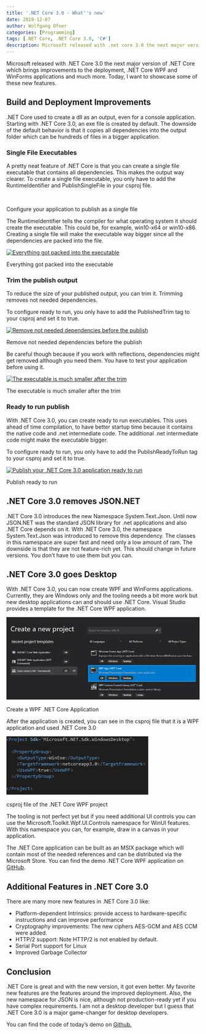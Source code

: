 ```yaml
---
title: '.NET Core 3.0 - What''s new'
date: 2019-12-07
author: Wolfgang Ofner
categories: [Programming]
tags: [.NET Core, .NET Core 3.0, 'C#']
description: Microsoft released with .net core 3.0 the next major version of .net core which brings improvements to the deployment and .net core desktop applications.
---
```

Microsoft released with .NET Core 3.0 the next major version of .NET Core which brings improvements to the deployment, .NET Core WPF and WinForms applications and much more. Today, I want to showcase some of these new features.

## Build and Deployment Improvements

.NET Core used to create a dll as an output, even for a console application. Starting with .NET Core 3.0, an exe file is created by default. The downside of the default behavior is that it copies all dependencies into the output folder which can be hundreds of files in a bigger application.

### Single File Executables

A pretty neat feature of .NET Core is that you can create a single file executable that contains all dependencies. This makes the output way clearer. To create a single file executable, you only have to add the RuntimeIdentifier and PublishSingleFile in your csproj file.

<div class="col-12 col-sm-10 aligncenter">
  <a href="/assets/img/posts/2019/12/Configure-your-application-to-publish-as-a-single-file.jpg"><img loading="lazy" src="/assets/img/posts/2019/12/Configure-your-application-to-publish-as-a-single-file.jpg" alt="" /></a>
  
  <p>
    Configure your application to publish as a single file
  </p>
</div>

The RuntimeIdentifier tells the compiler for what operating system it should create the executable. This could be, for example, win10-x64 or win10-x86. Creating a single file will make the executable way bigger since all the dependencies are packed into the file.

<div class="col-12 col-sm-10 aligncenter">
  <a href="/assets/img/posts/2019/12/Everything-got-packed-into-the-executable.jpg"><img loading="lazy" src="/assets/img/posts/2019/12/Everything-got-packed-into-the-executable.jpg" alt="Everything got packed into the executable" /></a>
  
  <p>
    Everything got packed into the executable
  </p>
</div>

### Trim the publish output

To reduce the size of your published output, you can trim it. Trimming removes not needed dependencies.

To configure ready to run, you only have to add the PublishedTrim tag to your csproj and set it to true.

<div class="col-12 col-sm-10 aligncenter">
  <a href="/assets/img/posts/2019/12/Remove-not-needed-dependencies-before-the-publish.jpg"><img loading="lazy" src="/assets/img/posts/2019/12/Remove-not-needed-dependencies-before-the-publish.jpg" alt="Remove not needed dependencies before the publish" /></a>
  
  <p>
    Remove not needed dependencies before the publish
  </p>
</div>

Be careful though because if you work with reflections, dependencies might get removed although you need them. You have to test your application before using it.

<div class="col-12 col-sm-10 aligncenter">
  <a href="/assets/img/posts/2019/12/The-executable-is-much-smaller-after-the-trim.jpg"><img loading="lazy" src="/assets/img/posts/2019/12/The-executable-is-much-smaller-after-the-trim.jpg" alt="The executable is much smaller after the trim" /></a>
  
  <p>
    The executable is much smaller after the trim
  </p>
</div>

### Ready to run publish

With .NET Core 3.0, you can create ready to run executables. This uses ahead of time compilation, to have better startup time because it contains the native code and .net intermediate code. The additional .net intermediate code might make the executable bigger.

To configure ready to run, you only have to add the PublishReadyToRun tag to your csproj and set it to true.

<div class="col-12 col-sm-10 aligncenter">
  <a href="/assets/img/posts/2019/12/Publish-ready-to-run.jpg"><img loading="lazy" src="/assets/img/posts/2019/12/Publish-ready-to-run.jpg" alt="Publish your .NET Core 3.0 application ready to run" /></a>
  
  <p>
    Publish ready to run
  </p>
</div>

## .NET Core 3.0 removes JSON.NET

.NET Core 3.0 introduces the new Namespace System.Text.Json. Until now JSON.NET was the standard JSON library for .net applications and also .NET Core depends on it. With .NET Core 3.0, the namespace System.Text.Json was introduced to remove this dependency. The classes in this namespace are super fast and need only a low amount of ram. The downside is that they are not feature-rich yet. This should change in future versions. You don&#8217;t have to use them but you can.

## .NET Core 3.0 goes Desktop

With .NET Core 3.0, you can now create WPF and WinForms applications. Currently, they are Windows only and the tooling needs a bit more work but new desktop applications can and should use .NET Core. Visual Studio provides a template for the .NET Core WPF application.

<div class="col-12 col-sm-10 aligncenter">
  <a href="/assets/img/posts/2019/12/Create-a-WPF-NET-Core-Application.jpg"><img loading="lazy" src="/assets/img/posts/2019/12/Create-a-WPF-NET-Core-Application.jpg" alt="Create a WPF .NET Core 3.0 Application" /></a>
  
  <p>
    Create a WPF .NET Core Application
  </p>
</div>

After the application is created, you can see in the csproj file that it is a WPF application and used .NET Core 3.0

<div class="col-12 col-sm-10 aligncenter">
  <a href="/assets/img/posts/2019/12/csproj-file-of-the-NET-Core-WPF-project.jpg"><img loading="lazy" src="/assets/img/posts/2019/12/csproj-file-of-the-NET-Core-WPF-project.jpg" alt="csproj file of the .NET Core 3.0 WPF project" /></a>
  
  <p>
    csproj file of the .NET Core WPF project
  </p>
</div>

The tooling is not perfect yet but if you need additional UI controls you can use the Microsoft.Toolkit.Wpf.UI.Controls namespace for WinUI features. With this namespace you can, for example, draw in a canvas in your application.

The .NET Core application can be built as an MSIX package which will contain most of the needed references and can be distributed via the Microsoft Store. You can find the demo .NET Core WPF application on <a href="https://github.com/WolfgangOfner/WPFDotNetCore" target="_blank" rel="noopener noreferrer">GitHub</a>.

## Additional Features in .NET Core 3.0

There are many more new features in .NET Core 3.0 like:

  * Platform-dependent Intrinsics: provide access to hardware-specific instructions and can improve performance
  * Cryptography improvements: The new ciphers AES-GCM and AES CCM were added.
  * HTTP/2 support: Note HTTP/2 is not enabled by default.
  * Serial Port support for Linux
  * Improved Garbage Collector

## Conclusion

.NET Core is great and with the new version, it got even better. My favorite new features are the features around the improved deployment. Also, the new namespace for JSON is nice, although not production-ready yet if you have complex requirements. I am not a desktop developer but I guess that .NET Core 3.0 is a major game-changer for desktop developers.

You can find the code of today&#8217;s demo on <a href="https://github.com/WolfgangOfner/CSharp-8.0" target="_blank" rel="noopener noreferrer">Github.</a>